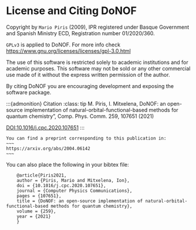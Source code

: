 # License and Citing DoNOF

Copyright by `Mario Piris` (2009),
IPR registered under Basque Government and Spanish Ministry ECD,
Registration number 01/2020/360.

`GPLv3` is applied to DoNOF. For more info check https://www.gnu.org/licenses/licenses/gpl-3.0.html

The use of this software is restricted solely to academic
institutions and for academic purposes.
This software may not be sold or any other commercial use made of
it without the express written permission of the author.

By citing DoNOF you are encouraging development and exposing the software package.

:::{admonition} Citation
:class: tip
M. Piris, I. Mitxelena, DoNOF: an open-source implementation of natural-orbital-functional-based methods for quantum chemistry”, 
Comp. Phys. Comm. 259, 107651 (2021)

[DOI:10.1016/j.cpc.2020.107651](https://doi.org/10.1016/j.cpc.2020.107651)
:::

```{margin} arXiv
You can find a preprint corresponding to this publication in:
~~~
https://arxiv.org/abs/2004.06142 
~~~
```

You can also place the following in your bibtex file:
~~~
    @article{Piris2021,
    author = {Piris, Mario and Mitxelena, Ion},
    doi = {10.1016/j.cpc.2020.107651},
    journal = {Computer Physics Communications},
    pages = {107651},
    title = {DoNOF: an open-source implementation of natural-orbital-functional-based methods for quantum chemistry},
    volume = {259},
    year = {2021}
    }
~~~
